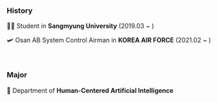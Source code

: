 ### History

🧑‍💻 Student in **Sangmyung University** (2019.03 ~ )

🛩 Osan AB System Control Airman in **KOREA AIR FORCE** (2021.02 ~ )

<br>

### Major

🦾 Department of **Human-Centered Artificial Intelligence**

